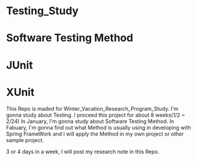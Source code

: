 # Testing_Study
# Software Testing Method
# JUnit 
# XUnit

This Repo is maded for Winter_Vacation_Research_Program_Study.
I'm gonna study about Testing.
I proceed this project for about 8 weeks(1/2 ~ 2/24)
In January,
I'm gonna study about Software Testing Method.
In Fabuary,
I'm gonna find out what Method is usually using in developing with Spring FrameWork and I will apply the Method in my own project or other sample project.

3 or 4 days in a week, I will post my research note in this Repo. 
